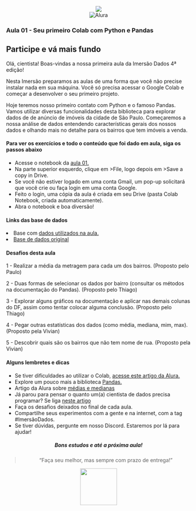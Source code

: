 <div align="center">
    <img src="https://www.alura.com.br/assets/img/imersoes/imersao-dados-3ed/logo-imersao-dados.1647533644.svg" />
    <br/>
    <img 
src="https://www.alura.com.br/assets/img/home/alura-logo.1647533643.svg" alt="Alura" />
</div>

### Aula 01 - Seu primeiro Colab com Python e Pandas
## Participe e vá mais fundo

Olá, cientista! Boas-vindas a nossa primeira aula da Imersão Dados 4ª edição!

Nesta Imersão preparamos as aulas de uma forma que você não precise instalar nada em sua máquina. Você só precisa acessar o Google Colab e começar a desenvolver o seu primeiro projeto.

Hoje teremos nosso primeiro contato com Python e o famoso Pandas. Vamos utilizar diversas funcionalidades desta biblioteca para explorar dados de de anúncio de imóveis da cidade de São Paulo. Começaremos a nossa análise de dados entendendo características gerais dos nossos dados e olhando mais no detalhe para os bairros que tem imóveis a venda.

<h4>Para ver os exercícios e todo o conteúdo que foi dado em aula, siga os passos abaixo</h4>

<ul>
<li>Acesse o notebook da <a href="https://colab.research.google.com/drive/1moSUZcAzuPJvPWI2g7Bzjl0i1kp98Leh?usp=sharing">aula 01.</a></li>
<li>Na parte superior esquerdo, clique em >File, logo depois em >Save a copy in Drive.</li>
<li>Se você não estiver logado em uma conta Gmail, um pop-up solicitará que você crie ou faça login em uma conta Google.</li>
<li>Feito o login, uma cópia da aula é criada em seu Drive (pasta Colab Notebook, criada automaticamente).</li>
<li>Abra o notebook e boa diversão!</li>
</ul>

<h4>Links das base de dados</h4>
<ui>
    <li>Base com <a href="https://gist.githubusercontent.com/tgcsantos/3bdb29eba6ce391e90df2b72205ba891/raw/22fa920e80c9fa209a9fccc8b52d74cc95d1599b/dados_imoveis.csv">dados utilizados na aula.</a></li>
    <li><a href="https://www.kaggle.com/datasets/kaggleshashankk/house-price-data-of-sao-paulo">Base de dados original</a></li>
</ui>

<h4>Desafios desta aula</h4>

1 - Realizar a média da metragem para cada um dos bairros. (Proposto pelo Paulo)

2 - Duas formas de selecionar os dados por bairro (consultar os métodos na documentação do Pandas). (Proposto pelo Thiago)

3 - Explorar alguns gráficos na documentação e aplicar nas demais colunas do DF, assim como tentar colocar alguma conclusão. (Proposto pelo Thiago)

4 - Pegar outras estatísticas dos dados (como média, mediana, mim, max). (Proposto pela Vivian)

5 - Descobrir quais são os bairros que não tem nome de rua. (Proposto pela Vivian)

<h4>Alguns lembretes e dicas</h4>

<ul>
    <li>Se tiver dificuldades ao utilizar o Colab, <a href="https://www.alura.com.br/artigos/google-colab-o-que-e-e-como-usar">acesse este artigo da Alura.</a></li>
    <li>Explore um pouco mais a biblioteca <a href="https://pandas.pydata.org/">Pandas.</a></li>
    <li>Artigo da Alura sobre <a href="https://www.alura.com.br/artigos/media-ou-mediana-entendendo-cada-uma">médias e medianas</a></li>
    <li>Já parou para pensar o quanto um(a) cientista de dados precisa programar? Se liga <a href="https://www.alura.com.br/artigos/cientista-de-dados-programa">neste artigo</a></li>
    <li>Faça os desafios deixados no final de cada aula.</li>
   <li>Compartilhe seus experimentos com a gente e na internet, com a tag #ImersãoDados.</li>
   <li>Se tiver dúvidas, pergunte em nosso Discord. Estaremos por lá para ajudar!</li>
</ul>
<div align="center">
<h5 align="center">Bons estudos e até a próxima aula!</h5>

<blockquote align="center">“Faça seu melhor, mas sempre com prazo de entrega!”</blockquote>

<div align="center">
<img width="100" src="https://www.alura.com.br/assets/img/imersoes/imersao-dados/logo-mersao.1647533644.svg" />
</div>
<div/>
